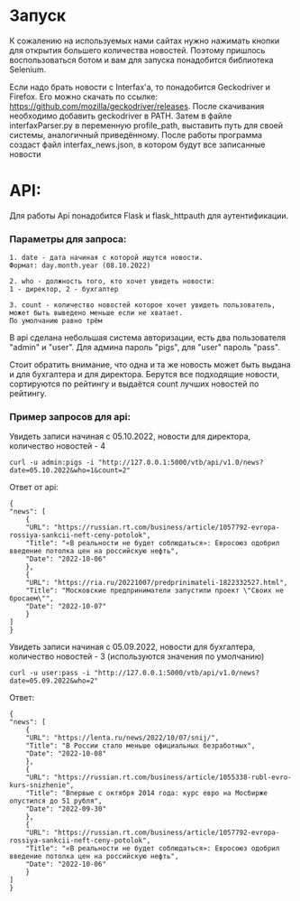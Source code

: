 # Запуск

К сожалению на используемых нами сайтах нужно нажимать кнопки для открытия большего количества новостей.
Поэтому пришлось воспользоваться ботом и вам для запуска понадобится библиотека Selenium.

Если надо брать новости с Interfax'a, то понадобится Geckodriver и Firefox. 
Его можно скачать по ссылке: https://github.com/mozilla/geckodriver/releases.
После скачивания необходимо добавить geckodriver в PATH. Затем в файле interfaxParser.py в
переменную profile_path, выставить путь для своей системы, аналогичный приведённому.
После работы программа создаст файл interfax_news.json, в котором будут все записанные новости



# API:

Для работы Api понадобится Flask и flask_httpauth для аутентификации.

### Параметры для запроса:

    1. date - дата начиная с которой ищутся новости.
    Формат: day.month.year (08.10.2022)

    2. who - должность того, кто хочет увидеть новости:
    1 - директор, 2 - бухгалтер

    3. count - количество новостей которое хочет увидеть пользователь, может быть выведено меньше если не хватает. 
    По умолчанию равно трём

В api сделана небольшая система авторизации, есть два пользователя "admin" и "user". Для админа пароль "pigs", для
"user" пароль "pass".

Стоит обратить внимание, что одна и та же новость может быть выдана и для бухгалтера и для директора. Берутся все
подходящие новости, сортируются по рейтингу и выдаётся count лучших новостей по рейтингу.

### Пример запросов для api:

Увидеть записи начиная с 05.10.2022, новости для директора, количество новостей - 4

    curl -u admin:pigs -i "http://127.0.0.1:5000/vtb/api/v1.0/news?date=05.10.2022&who=1&count=2"

Ответ от api:

    {
    "news": [
        {
        "URL": "https://russian.rt.com/business/article/1057792-evropa-rossiya-sankcii-neft-ceny-potolok",
        "Title": "«В реальности не будет соблюдаться»: Евросоюз одобрил введение потолка цен на российскую нефть",
        "Date": "2022-10-06"
        },
        {
        "URL": "https://ria.ru/20221007/predprinimateli-1822332527.html",
        "Title": "Московские предприниматели запустили проект \"Своих не бросаем\"",
        "Date": "2022-10-07"
        }
    ]
    }

Увидеть записи начиная с 05.09.2022, новости для бухгалтера, количество новостей - 3 (используются значения по
умолчанию)

    curl -u user:pass -i "http://127.0.0.1:5000/vtb/api/v1.0/news?date=05.09.2022&who=2"

Ответ:

    {
    "news": [
        {
        "URL": "https://lenta.ru/news/2022/10/07/snij/",
        "Title": "В России стало меньше официальных безработных",
        "Date": "2022-10-08"
        },
        {
        "URL": "https://russian.rt.com/business/article/1055338-rubl-evro-kurs-snizhenie",
        "Title": "Впервые с октября 2014 года: курс евро на Мосбирже опустился до 51 рубля",
        "Date": "2022-09-30"
        },
        {
        "URL": "https://russian.rt.com/business/article/1057792-evropa-rossiya-sankcii-neft-ceny-potolok",
        "Title": "«В реальности не будет соблюдаться»: Евросоюз одобрил введение потолка цен на российскую нефть",
        "Date": "2022-10-06"
        }
    ]
    }

